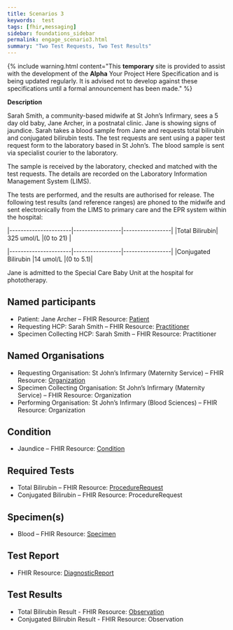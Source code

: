 ```yaml
---
title: Scenarios 3 
keywords:  test
tags: [fhir,messaging]
sidebar: foundations_sidebar
permalink: engage_scenario3.html
summary: "Two Test Requests, Two Test Results"
---
```


{% include warning.html content="This **temporary** site is provided to assist with the development of the **Alpha** Your Project Here Specification and is being updated regularly. It is advised not to develop against these specifications until a formal announcement has been made." %}

**Description**

Sarah Smith, a community-based midwife at St John’s Infirmary, sees a 5 day old baby, Jane Archer, in a postnatal clinic. Jane is showing signs of jaundice. Sarah takes a blood sample from Jane and requests total bilirubin and conjugated bilirubin tests. 
The test requests are sent using a paper test request form to the laboratory based in St John’s. The blood sample is sent via specialist courier to the laboratory.

The sample is received by the laboratory, checked and matched with the test requests. The details are recorded on the Laboratory Information Management System (LIMS). 

The tests are performed, and the results are authorised for release. The following test results (and reference ranges) are phoned to the midwife and sent electronically from the LIMS to primary care and the EPR system within the hospital:

|----------------------|-----------------|-----------------|
|Total Bilirubin|	325 umol/L	|(0 to 21) |

|----------------------|-----------------|-----------------|
|Conjugated Bilirubin	|14 umol/L	|(0 to 5.1)|

Jane is admitted to the Special Care Baby Unit at the hospital for phototherapy.

## Named participants ##

- Patient: Jane Archer – FHIR Resource:  [Patient](https://fhir.hl7.org.uk/STU3/StructureDefinition/CareConnect-Patient-1)
- Requesting HCP: Sarah Smith  – FHIR Resource:  [Practitioner](https://fhir.hl7.org.uk/STU3/StructureDefinition/CareConnect-Practitioner-1)
- Specimen Collecting HCP: Sarah Smith – FHIR Resource: Practitioner

## Named Organisations ##

- Requesting Organisation: St John’s Infirmary (Maternity Service)  – FHIR Resource:  [Organization](https://fhir.hl7.org.uk/STU3/StructureDefinition/CareConnect-Organization-1)
- Specimen Collecting Organisation: St John’s Infirmary (Maternity Service) – FHIR Resource: Organization
- Performing Organisation: St John’s Infirmary (Blood Sciences) – FHIR Resource:  Organization

## Condition ##

- Jaundice  – FHIR Resource:  [Condition](https://fhir.hl7.org.uk/STU3/StructureDefinition/CareConnect-Condition-1)

## Required Tests ##

- Total Bilirubin – FHIR Resource:  [ProcedureRequest](https://fhir.hl7.org.uk/STU3/StructureDefinition/CareConnect-ProcedureRequest-1)
- Conjugated Bilirubin  – FHIR Resource:  ProcedureRequest

## Specimen(s) ##

- Blood – FHIR Resource: [Specimen](https://fhir.hl7.org.uk/STU3/StructureDefinition/CareConnect-Specimen-1)

## Test Report ##

- FHIR Resource: [DiagnosticReport](https://fhir.hl7.org.uk/STU3/StructureDefinition/CareConnect-DiagnosticReport-1)

## Test Results ##

- Total Bilirubin Result - FHIR Resource: [Observation](https://fhir.hl7.org.uk/STU3/StructureDefinition/CareConnect-Observation-1)
- Conjugated Bilirubin Result - FHIR Resource: Observation



